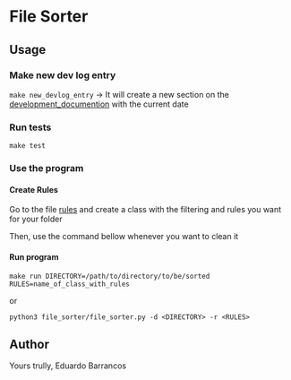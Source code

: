 # File Sorter

## Usage

### Make new dev log entry

`make new_devlog_entry` -> It will create a new section on the [development_documention](doc/development_documentation.md) with the current date

### Run tests

`make test`

### Use the program

#### Create Rules

Go to the file [rules](rules.py) and create a class with the filtering and rules you want for your folder

Then, use the command bellow whenever you want to clean it

#### Run program

`make run DIRECTORY=/path/to/directory/to/be/sorted RULES=name_of_class_with_rules`

or

`python3 file_sorter/file_sorter.py -d <DIRECTORY> -r <RULES>`

## Author

Yours trully, Eduardo Barrancos
